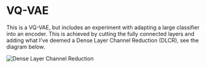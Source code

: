 # VQ-VAE

This is a VQ-VAE, but includes an experiment with adapting a large classifier into an encoder.  This is achieved by cutting the fully connected layers and adding what I've deemed a Dense Layer Channel Reduction (DLCR), see the diagram below.

![Dense Layer Channel Reduction](master/"dlcr.png")
